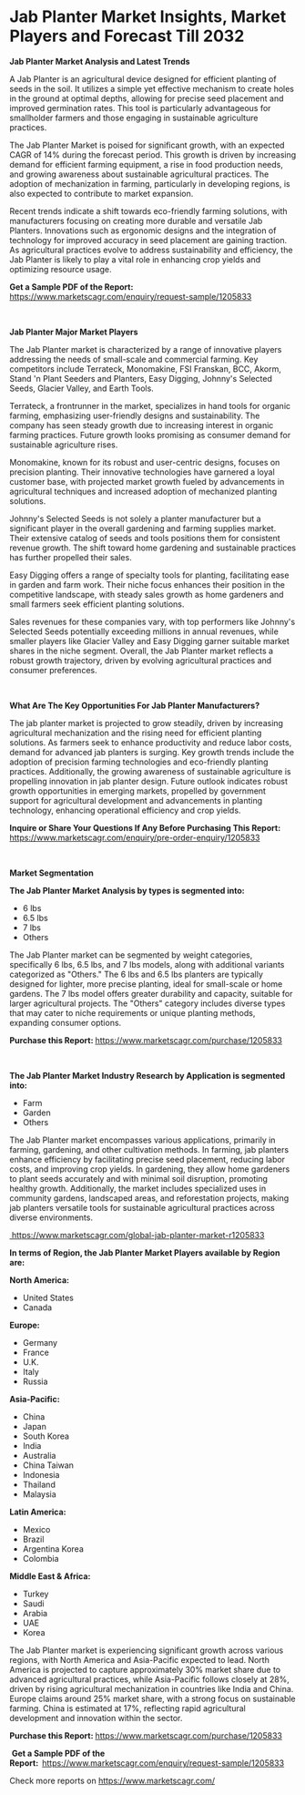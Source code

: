 <p><h1>Jab Planter Market Insights, Market Players and Forecast Till 2032</h1></p><p><strong>Jab Planter Market Analysis and Latest Trends</strong></p>
<p><p>A Jab Planter is an agricultural device designed for efficient planting of seeds in the soil. It utilizes a simple yet effective mechanism to create holes in the ground at optimal depths, allowing for precise seed placement and improved germination rates. This tool is particularly advantageous for smallholder farmers and those engaging in sustainable agriculture practices.</p><p>The Jab Planter Market is poised for significant growth, with an expected CAGR of 14% during the forecast period. This growth is driven by increasing demand for efficient farming equipment, a rise in food production needs, and growing awareness about sustainable agricultural practices. The adoption of mechanization in farming, particularly in developing regions, is also expected to contribute to market expansion.</p><p>Recent trends indicate a shift towards eco-friendly farming solutions, with manufacturers focusing on creating more durable and versatile Jab Planters. Innovations such as ergonomic designs and the integration of technology for improved accuracy in seed placement are gaining traction. As agricultural practices evolve to address sustainability and efficiency, the Jab Planter is likely to play a vital role in enhancing crop yields and optimizing resource usage.</p></p>
<p><strong>Get a Sample PDF of the Report:&nbsp;</strong> <a href="https://www.marketscagr.com/enquiry/request-sample/1205833?utm_campaign=2959&utm_medium=2&utm_source=Github&utm_content=ia&utm_term=10042025&utm_id=jab-planter">https://www.marketscagr.com/enquiry/request-sample/1205833</a></p>
<p>&nbsp;</p>
<p><strong>Jab Planter Major Market Players</strong></p>
<p><p>The Jab Planter market is characterized by a range of innovative players addressing the needs of small-scale and commercial farming. Key competitors include Terrateck, Monomakine, FSI Franskan, BCC, Akorm, Stand 'n Plant Seeders and Planters, Easy Digging, Johnny's Selected Seeds, Glacier Valley, and Earth Tools.</p><p>Terrateck, a frontrunner in the market, specializes in hand tools for organic farming, emphasizing user-friendly designs and sustainability. The company has seen steady growth due to increasing interest in organic farming practices. Future growth looks promising as consumer demand for sustainable agriculture rises.</p><p>Monomakine, known for its robust and user-centric designs, focuses on precision planting. Their innovative technologies have garnered a loyal customer base, with projected market growth fueled by advancements in agricultural techniques and increased adoption of mechanized planting solutions.</p><p>Johnny's Selected Seeds is not solely a planter manufacturer but a significant player in the overall gardening and farming supplies market. Their extensive catalog of seeds and tools positions them for consistent revenue growth. The shift toward home gardening and sustainable practices has further propelled their sales.</p><p>Easy Digging offers a range of specialty tools for planting, facilitating ease in garden and farm work. Their niche focus enhances their position in the competitive landscape, with steady sales growth as home gardeners and small farmers seek efficient planting solutions.</p><p>Sales revenues for these companies vary, with top performers like Johnny's Selected Seeds potentially exceeding millions in annual revenues, while smaller players like Glacier Valley and Easy Digging garner suitable market shares in the niche segment. Overall, the Jab Planter market reflects a robust growth trajectory, driven by evolving agricultural practices and consumer preferences.</p></p>
<p>&nbsp;</p>
<p><strong>What Are The Key Opportunities For Jab Planter Manufacturers?</strong></p>
<p><p>The jab planter market is projected to grow steadily, driven by increasing agricultural mechanization and the rising need for efficient planting solutions. As farmers seek to enhance productivity and reduce labor costs, demand for advanced jab planters is surging. Key growth trends include the adoption of precision farming technologies and eco-friendly planting practices. Additionally, the growing awareness of sustainable agriculture is propelling innovation in jab planter design. Future outlook indicates robust growth opportunities in emerging markets, propelled by government support for agricultural development and advancements in planting technology, enhancing operational efficiency and crop yields.</p></p>
<p><strong>Inquire or Share Your Questions If Any Before Purchasing This Report:</strong> <a href="https://www.marketscagr.com/enquiry/pre-order-enquiry/1205833?utm_campaign=2959&utm_medium=2&utm_source=Github&utm_content=ia&utm_term=10042025&utm_id=jab-planter">https://www.marketscagr.com/enquiry/pre-order-enquiry/1205833</a></p>
<p>&nbsp;</p>
<p><strong>Market Segmentation</strong></p>
<p><strong>The Jab Planter Market Analysis by types is segmented into:</strong></p>
<p><ul><li>6 lbs</li><li>6.5 lbs</li><li>7 lbs</li><li>Others</li></ul></p>
<p><p>The Jab Planter market can be segmented by weight categories, specifically 6 lbs, 6.5 lbs, and 7 lbs models, along with additional variants categorized as "Others." The 6 lbs and 6.5 lbs planters are typically designed for lighter, more precise planting, ideal for small-scale or home gardens. The 7 lbs model offers greater durability and capacity, suitable for larger agricultural projects. The "Others" category includes diverse types that may cater to niche requirements or unique planting methods, expanding consumer options.</p></p>
<p><strong>Purchase this Report:&nbsp;</strong><a href="https://www.marketscagr.com/purchase/1205833?utm_campaign=2959&utm_medium=2&utm_source=Github&utm_content=ia&utm_term=10042025&utm_id=jab-planter">https://www.marketscagr.com/purchase/1205833</a></p>
<p>&nbsp;</p>
<p><strong>The Jab Planter Market Industry Research by Application is segmented into:</strong></p>
<p><ul><li>Farm</li><li>Garden</li><li>Others</li></ul></p>
<p><p>The Jab Planter market encompasses various applications, primarily in farming, gardening, and other cultivation methods. In farming, jab planters enhance efficiency by facilitating precise seed placement, reducing labor costs, and improving crop yields. In gardening, they allow home gardeners to plant seeds accurately and with minimal soil disruption, promoting healthy growth. Additionally, the market includes specialized uses in community gardens, landscaped areas, and reforestation projects, making jab planters versatile tools for sustainable agricultural practices across diverse environments.</p></p>
<p><a href="https://www.marketscagr.com/global-jab-planter-market-r1205833?utm_campaign=2959&utm_medium=2&utm_source=Github&utm_content=ia&utm_term=10042025&utm_id=jab-planter">&nbsp;https://www.marketscagr.com/global-jab-planter-market-r1205833</a></p>
<p><strong>In terms of Region, the Jab Planter Market Players available by Region are:</strong></p>
<p>
    <p> <strong> North America: </strong>
        <ul>
            <li>United States</li>
            <li>Canada</li>
        </ul>
        </p> 
    <p> <strong> Europe: </strong>
        <ul>
            <li>Germany</li>
            <li>France</li>
            <li>U.K.</li>
            <li>Italy</li>
            <li>Russia</li>
        </ul>
        </p> 
    <p> <strong> Asia-Pacific: </strong>
        <ul>
            <li>China</li>
            <li>Japan</li>
            <li>South Korea</li>
            <li>India</li>
            <li>Australia</li>
            <li>China Taiwan</li>
            <li>Indonesia</li>
            <li>Thailand</li>
            <li>Malaysia</li>
        </ul>
        </p> 
    <p> <strong> Latin America: </strong>
        <ul>
            <li>Mexico</li>
            <li>Brazil</li>
            <li>Argentina Korea</li>
            <li>Colombia</li>
        </ul>
        </p> 
    <p> <strong> Middle East & Africa: </strong>
        <ul>
            <li>Turkey</li>
            <li>Saudi</li>
            <li>Arabia</li>
            <li>UAE</li>
            <li>Korea</li>
        </ul>
    </p>
    </p>
<p><p>The Jab Planter market is experiencing significant growth across various regions, with North America and Asia-Pacific expected to lead. North America is projected to capture approximately 30% market share due to advanced agricultural practices, while Asia-Pacific follows closely at 28%, driven by rising agricultural mechanization in countries like India and China. Europe claims around 25% market share, with a strong focus on sustainable farming. China is estimated at 17%, reflecting rapid agricultural development and innovation within the sector.</p></p>
<p><strong>Purchase this Report: </strong><a href="https://www.marketscagr.com/purchase/1205833?utm_campaign=2959&utm_medium=2&utm_source=Github&utm_content=ia&utm_term=10042025&utm_id=jab-planter">https://www.marketscagr.com/purchase/1205833</a></p>
<p>&nbsp;<strong>Get a Sample PDF of the Report:&nbsp;&nbsp;</strong><a href="https://www.marketscagr.com/enquiry/request-sample/1205833?utm_campaign=2959&utm_medium=2&utm_source=Github&utm_content=ia&utm_term=10042025&utm_id=jab-planter">https://www.marketscagr.com/enquiry/request-sample/1205833</a></p>
<p><strong></strong></p>
<p>Check more reports on <a href="https://www.marketscagr.com/?utm_campaign=2959&utm_medium=2&utm_source=Github&utm_content=ia&utm_term=10042025&utm_id=jab-planter">https://www.marketscagr.com/</a></p>